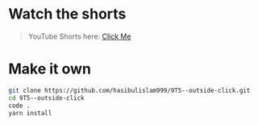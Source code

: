 # Watch the shorts

> YouTube Shorts here: [Click Me](https://youtube.com/shorts/1EG1c12nUY8?feature=share)

# Make it own

```bash
git clone https://github.com/hasibulislam999/9T5--outside-click.git
cd 9T5--outside-click
code .
yarn install
```
